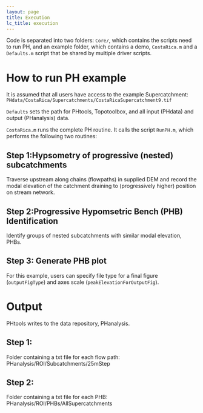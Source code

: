 ```yaml
---
layout: page
title: Execution
lc_title: execution
---
```


Code is separated into two folders: `Core/`, which contains the scripts need to run PH, and an example folder, which contains a demo, `CostaRica.m` and a `Defaults.m` script that be shared by multiple driver scripts. 

# How to run PH example

It is assumed that all users have access to the example Supercatchment: `PHdata/CostaRica/Supercatchments/CostaRicaSupercatchment9.tif`

`Defaults` sets the path for PHtools, Topotoolbox, and all input (PHdata) and output (PHanalysis) data.

`CostaRica.m` runs the complete PH routine. It calls the script `RunPH.m`, which performs the following two routines:

## Step 1:Hypsometry of progressive (nested) subcatchments

Traverse upstream along chains (flowpaths) in supplied DEM and record the modal elevation of the catchment draining to (progressively higher) position on stream network.

## Step 2:Progressive Hypomsetric Bench (PHB) Identification

Identify groups of nested subcatchments with similar modal elevation, PHBs.

## Step 3: Generate PHB plot

For this example, users can specify file type for a final figure (`outputFigType`) and axes scale (`peakElevationForOutputFig`). 

# Output

PHtools writes to the data repository, PHanalysis.

## Step 1: 
Folder containing a txt file for each flow path: PHanalysis/ROI/Subcatchments/25mStep 
## Step 2: 
Folder containing a txt file for each PHB: PHanalysis/ROI/PHBs/AllSupercatchments
